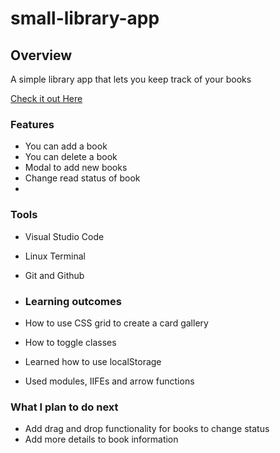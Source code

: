 # small-library-app
## Overview
A simple library app that lets you keep track of your books

[Check it out Here](https://ernesttan.com/small-library-app/)
### Features
- You can add a book
- You can delete a book
- Modal to add new books
- Change read status of book
- 
### Tools
- Visual Studio Code
- Linux Terminal
- Git and Github

- ### Learning outcomes
- How to use CSS grid to create a card gallery
- How to toggle classes
- Learned how to use localStorage
- Used modules, IIFEs and arrow functions

### What I plan to do next
- Add drag and drop functionality for books to change status
- Add more details to book information

